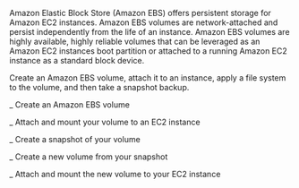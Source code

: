Amazon Elastic Block Store (Amazon EBS) offers persistent storage for Amazon EC2 instances. 
Amazon EBS volumes are network-attached and persist independently from the life of an instance. 
Amazon EBS volumes are highly available, highly reliable volumes that can be leveraged as an Amazon EC2 instances boot partition 
or attached to a running Amazon EC2 instance as a standard block device.

Create an Amazon EBS volume, attach it to an instance, apply a file system to the volume, and then take a snapshot backup.

   _ Create an Amazon EBS volume
   
   _ Attach and mount your volume to an EC2 instance
   
   _ Create a snapshot of your volume
   
   _ Create a new volume from your snapshot
   
   _ Attach and mount the new volume to your EC2 instance
 
